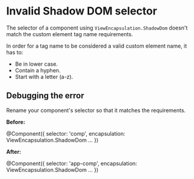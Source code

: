 # Invalid Shadow DOM selector

The selector of a component using `ViewEncapsulation.ShadowDom` doesn't match the custom element tag name requirements.

In order for a tag name to be considered a valid custom element name, it has to:

* Be in lower case.
* Contain a hyphen.
* Start with a letter \(a-z\).

## Debugging the error

Rename your component's selector so that it matches the requirements.

**Before:**

<docs-code language="typescript">

@Component({
  selector: 'comp',
  encapsulation: ViewEncapsulation.ShadowDom
  …
})

</docs-code>

**After:**

<docs-code language="typescript">

@Component({
  selector: 'app-comp',
  encapsulation: ViewEncapsulation.ShadowDom
  …
})

</docs-code>
